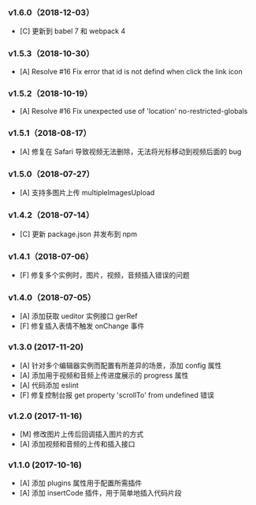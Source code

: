 ### v1.6.0（2018-12-03）
- [C] 更新到 babel 7 和 webpack 4

### v1.5.3（2018-10-30）
- [A] Resolve #16 Fix error that id is not defind when click the link icon

### v1.5.2（2018-10-19）
- [A] Resolve #16 Fix unexpected use of 'location' no-restricted-globals

### v1.5.1（2018-08-17）
- [A] 修复在 Safari 导致视频无法删除，无法将光标移动到视频后面的 bug

### v1.5.0（2018-07-27）
- [A] 支持多图片上传 multipleImagesUpload

### v1.4.2（2018-07-14）
- [C] 更新 package.json 并发布到 npm

### v1.4.1（2018-07-06）
- [F] 修复多个实例时，图片，视频，音频插入错误的问题

### v1.4.0（2018-07-05）
- [A] 添加获取 ueditor 实例接口 gerRef
- [F] 修复插入表情不触发 onChange 事件

### v1.3.0 (2017-11-20)
- [A] 针对多个编辑器实例而配置有所差异的场景，添加 config 属性
- [A] 添加用于视频和音频上传进度展示的 progress 属性
- [A] 代码添加 eslint
- [F] 修复控制台报 get property 'scrollTo' from undefined 错误

### v1.2.0 (2017-11-16)
- [M] 修改图片上传后回调插入图片的方式
- [A] 添加视频和音频的上传和插入接口

### v1.1.0 (2017-10-16)
- [A] 添加 plugins 属性用于配置所需插件
- [A] 添加 insertCode 插件，用于简单地插入代码片段
